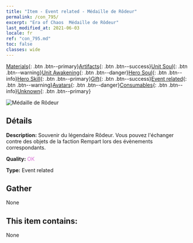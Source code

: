 ```yaml
---
title: "Item - Event related - Médaille de Rôdeur"
permalink: /con_795/
excerpt: "Era of Chaos  Médaille de Rôdeur"
last_modified_at: 2021-06-03
locale: fr
ref: "con_795.md"
toc: false
classes: wide
---
```

 [Materials](/ItemsFR/){: .btn .btn--primary}[Artifacts](/ItemsFR/Artifacts/){: .btn .btn--success}[Unit Soul](/ItemsFR/UnitSoul/){: .btn .btn--warning}[Unit Awakening](/ItemsFR/UnitAwakening/){: .btn .btn--danger}[Hero Soul](/ItemsFR/HeroSoul/){: .btn .btn--info}[Hero Skill](/ItemsFR/HeroSkill/){: .btn .btn--primary}[Gift](/ItemsFR/Gift/){: .btn .btn--success}[Event related](/ItemsFR/Events/){: .btn .btn--warning}[Avatars](/ItemsFR/Avatars/){: .btn .btn--danger}[Consumables](/ItemsFR/Consumables/){: .btn .btn--info}[Unknown](/ItemsFR/Unknown/){: .btn .btn--primary}

 ![Médaille de Rôdeur](/images/t/i_3053.png)

## Détails
 **Description:** Souvenir du légendaire Rôdeur. Vous pouvez l'échanger contre des objets de la faction Rempart lors des évènements correspondants.

 **Quality:** <span style="color: #DA70D6">OK</span>

 **Type:** Event related

## Gather

  None

## This item contains:

  None

